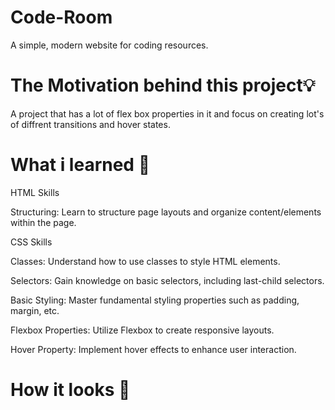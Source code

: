 # Code-Room
A simple, modern website for coding resources.

# The Motivation behind this project💡
A project that has a lot of flex box properties in it and focus on creating lot's of diffrent transitions and hover states.

# What i learned 🧠

HTML Skills

Structuring: Learn to structure page layouts and organize content/elements within the page.

CSS Skills

Classes: Understand how to use classes to style HTML elements.

Selectors: Gain knowledge on basic selectors, including last-child selectors.

Basic Styling: Master fundamental styling properties such as padding, margin, etc.

Flexbox Properties: Utilize Flexbox to create responsive layouts.

Hover Property: Implement hover effects to enhance user interaction.

# How it looks 🎥
